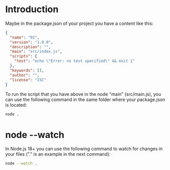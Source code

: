 # Introduction

Maybe in the package.json of your project you have a content like this:

```json
{
  "name": "01",
  "version": "1.0.0",
  "description": "",
  "main": "src/index.js",
  "scripts": {
    "test": "echo \"Error: no test specified\" && exit 1"
  },
  "keywords": [],
  "author": "",
  "license": "ISC"
}
```

To run the script that you have above in the node "main" (src/main.js), you can use the following command in the same folder where your package.json is located:

```sh
node .
```


# node --watch

In Node.js 18+ you can use the following command to watch for changes in your files ("." is an example in the next command):

```sh
node --watch .
```